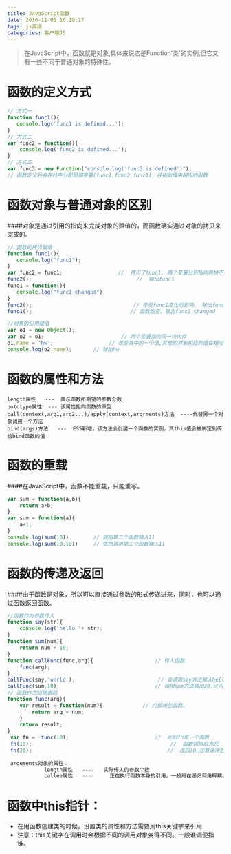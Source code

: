 ```yaml
---
title: JavaScript函数
date: 2016-11-01 16:19:17
tags: js高级
categories: 客户端JS
---
```

>在JavaScript中，函数就是对象,具体来说它是Function'类'的实例,但它又有一些不同于普通对象的特殊性。

<!--more-->
# 函数的定义方式
 ```javascript
// 方式一
 function func1(){
    console.log('func1 is defined...');     
}
// 方式二
 var func2 = function(){
     console.log('func2 is defined...');
 }
 // 方式三
var func3 = new Function("console.log('func3 is defined')");
// 函数定义后会在栈中分配局部变量(func1,func2,func3)，并指向堆中相应的函数
 ```

# 函数对象与普通对象的区别
####对象是通过引用的指向来完成对象的赋值的，而函数确实通过对象的拷贝来完成的。 
 ```javascript
// 函数的拷贝赋值
function func1(){
    console.log("func1");
}
var func2 = func1;                  //  拷贝了func1, 两个变量分别指向两块不同的堆空间
func2();                                  //  输出func1
func1 = function(){
    console.log("func1 changed");
}
func2();                                 // 不受func1变化的影响， 输出func1
func1();                                // 函数改变，输出func1 changed
 
//对象的引用赋值
var o1 = new Object();
var o2 = o1;                         // 两个变量指向同一块内存
o1.name = 'hw';                  // 改变其中的一个值,其他的对象相应的值会相应改变
console.log(o2.name);       // 输出hw
```

# 函数的属性和方法
	length属性   ---  表示函数所期望的参数个数
	pototype属性  --- 该属性指向函数的原型
	call(context,arg1,arg2...)/apply(context,argrments)方法  ----代替另一个对象调用一个方法
	bind(args)方法   ---  ES5新增，该方法会创建一个函数的实例，其this值会被绑定到传给bind函数的值

# 函数的重载
####在JavaScript中，函数不能重载，只能重写。
```javascript 
var sum = function(a,b){
    return a+b;     
}
var sum = function(a){
    a+1;
}
console.log(sum(10))        // 调用第二个函数输入11
console.log(sum(10,10))     // 依然调用第二个函数输入11
```

# 函数的传递及返回
####由于函数是对象，所以可以直接通过参数的形式传递进来，同时，也可以通过函数返回函数。
```javascript 
//函数作为参数传入
function say(str){
    console.log('hello '+ str);
}
function sum(num){
    return num + 10;
}
function callFunc(func,arg){                    // 传入函数
    func(arg);
}
callFunc(say,'world');                           // 会调用say方法输入hello world
callFunc(sum,10);                               // 调用sum方法输出20,还可定义其他函数实现灵活调用
// 函数作为结果返回
function func(arg){
    var result = function(num){             // 内部闭包函数。 
        return arg + num;
    }
    return result;
}
 var fn =  func(10);                            //  此时fn是一个函数
 fn(10);                                             //  函数调用后为20
 fn(20);                                            //  返回30,注意该闭包扩大了func参数的作用范围     
 
 arguments对象的属性：
            length属性   ----   实际传入的参数个数
            callee属性   ----     正在执行函数本身的引用，一般用在递归调用解耦。
```

# 函数中this指针：
- 在用函数创建类的时候，设置类的属性和方法需要用this关键字来引用
- 注意：this关键字在调用时会根据不同的调用对象变得不同。一般谁调便指谁。     
